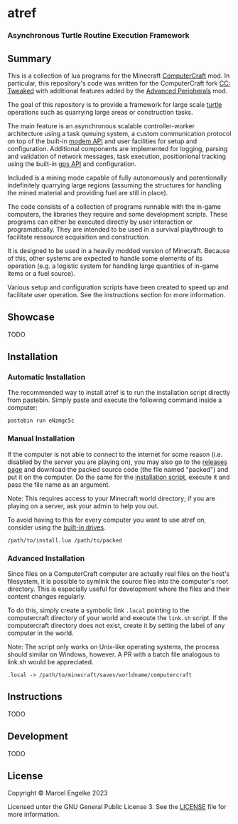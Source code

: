# atref
### Asynchronous Turtle Routine Execution Framework

## Summary
This is a collection of lua programs for the Minecraft [ComputerCraft](https://www.computercraft.info/) mod.
In particular, this repository's code was written for the ComputerCraft fork [CC: Tweaked](https://computercraft.cc/)
with additional features added by the [Advanced Peripherals](https://docs.intelligence-modding.de/) mod.

The goal of this repository is to provide a framework for large scale [turtle](https://www.computercraft.info/wiki/Turtle) operations such as quarrying large areas or construction tasks.

The main feature is an asynchronous scalable controller-worker architecture using a task queuing system,
a custom communication protocol on top of the built-in [modem API](https://tweaked.cc/peripheral/modem.html)
and user facilities for setup and configuration.
Additional components are implemented for logging,
parsing and validation of network messages,
task execution,
positionional tracking using the built-in [gps API](https://tweaked.cc/module/gps.html)
and configuration.

<!-- TODO document this -->
Included is a mining mode capable of fully autonomously and potentionally indefinitely quarrying large regions
(assuming the structures for handling the mined material and providing fuel are still in place).

The code consists of a collection of programs runnable with the in-game computers,
the libraries they require and some development scripts.
These programs can either be executed directly by user interaction or programatically.
They are intended to be used in a survival playthrough to facilitate ressource acquisition and construction.

It is designed to be used in a heavily modded version of Minecraft. Because of this, other systems are expected to handle some elements of its operation (e.g. a logistic system for handling large quantities of in-game items or a fuel source).

<!-- TODO create user instructions -->
Various setup and configuration scripts have been created to speed up and facilitate user operation. See the instructions section for more information.

## Showcase
TODO

## Installation
### Automatic Installation
The recommended way to install atref is to run the installation script directly from pastebin. Simply paste and execute the following command inside a computer:
```
pastebin run eNzmgc5c
```

### Manual Installation
If the computer is not able to connect to the internet for some reason (i.e. disabled by the server you are playing on), you may also go to the [releases page]("https://github.com/marcel-engelke/atref/releases/tag/master") and download the packed source code (the file named "packed") and put it on the computer. Do the same for the [installation script](install.lua), execute it and pass the file name as an argument.

Note: This requires access to your Minecraft world directory; if you are playing on a server, ask your admin to help you out.

To avoid having to this for every computer you want to use atref on, consider using the [built-in drives]("https://tweaked.cc/peripheral/drive.html").
```
/path/to/install.lua /path/to/packed
```

### Advanced Installation
Since files on a ComputerCraft computer are actually real files on the host's filesystem, it is possible to symlink the source files into the computer's root directory. This is especially useful for development where the files and their content changes regularly.

To do this, simply create a symbolic link `.local` pointing to the computercraft directory of your world and execute the `link.sh` script. If the computercraft directory does not exist, create it by setting the label of any computer in the world.

Note: The script only works on Unix-like operating systems, the process should similar on Windows, however. A PR with a batch file analogous to link.sh would be appreciated.
```
.local -> /path/to/minecraft/saves/worldname/computercraft
```

## Instructions
TODO

## Development
TODO

## License
Copyright © Marcel Engelke 2023

Licensed unter the GNU General Public License 3. See the [LICENSE](./LICENSE) file for more information.